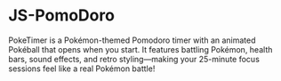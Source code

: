 # JS-PomoDoro
PokeTimer is a Pokémon-themed Pomodoro timer with an animated Pokéball that opens when you start. It features battling Pokémon, health bars, sound effects, and retro styling—making your 25-minute focus sessions feel like a real Pokémon battle!
